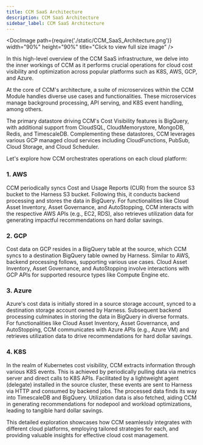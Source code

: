 ```yaml
---
title: CCM SaaS Architecture
description: CCM SaaS Architecture
sidebar_label: CCM SaaS Architecture
---
```


<DocImage path={require('./static/CCM_SaaS_Architecture.png')} width="90%" height="90%" title="Click to view full size image" />

In this high-level overview of the CCM SaaS infrastructure, we delve into the inner workings of CCM as it performs crucial operations for cloud cost visibility and optimization across popular platforms such as K8S, AWS, GCP, and Azure.

At the core of CCM's architecture, a suite of microservices within the CCM Module handles diverse use cases and functionalities. These microservices manage background processing, API serving, and K8S event handling, among others.

The primary datastore driving CCM's Cost Visibility features is BigQuery, with additional support from CloudSQL, CloudMemorystore, MongoDB, Redis, and TimescaleDB. Complementing these datastores, CCM leverages various GCP managed cloud services including CloudFunctions, PubSub, Cloud Storage, and Cloud Scheduler.

Let's explore how CCM orchestrates operations on each cloud platform:

### 1. AWS

CCM periodically syncs Cost and Usage Reports (CUR) from the source S3 bucket to the Harness S3 bucket. Following this, it conducts backend processing and stores the data in BigQuery. For functionalities like Cloud Asset Inventory, Asset Governance, and AutoStopping, CCM interacts with the respective AWS APIs (e.g., EC2, RDS), also retrieves utilization data for generating impactful recommendations on hard dollar savings.

### 2. GCP

Cost data on GCP resides in a BigQuery table at the source, which CCM syncs to a destination BigQuery table owned by Harness. Similar to AWS, backend processing follows, supporting various use cases. Cloud Asset Inventory, Asset Governance, and AutoStopping involve interactions with GCP APIs for supported resource types like Compute Engine etc.

### 3. Azure

Azure's cost data is initially stored in a source storage account, synced to a destination storage account owned by Harness. Subsequent backend processing culminates in storing the data in BigQuery in diverse formats. For functionalities like Cloud Asset Inventory, Asset Governance, and AutoStopping, CCM communicates with Azure APIs (e.g., Azure VM) and retrieves utilization data to drive recommendations for hard dollar savings.

### 4. K8S

In the realm of Kubernetes cost visibility, CCM extracts information through various K8S events. This is achieved by periodically pulling data via metrics server and direct calls to K8S APIs. Facilitated by a lightweight agent (delegate) installed in the source cluster, these events are sent to Harness via HTTP and consumed by backend jobs. The processed data finds its way into TimescaleDB and BigQuery. Utilization data is also fetched, aiding CCM in generating recommendations for nodepool and workload optimizations, leading to tangible hard dollar savings.

This detailed exploration showcases how CCM seamlessly integrates with different cloud platforms, employing tailored strategies for each, and providing valuable insights for effective cloud cost management.